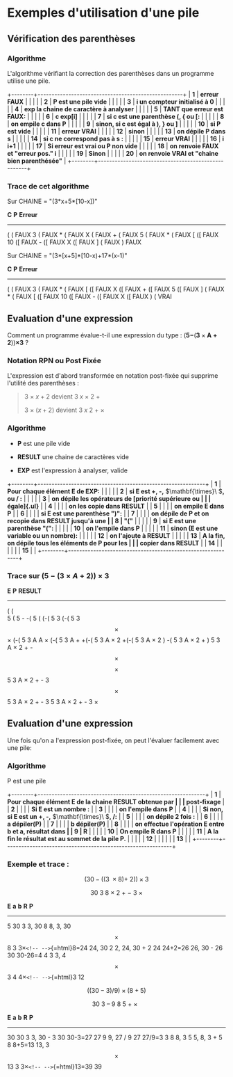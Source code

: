 # Exemples d'utilisation d'une pile

## Vérification des parenthèses

### Algorithme

L\'algorithme vérifiant la correction des parenthèses dans un programme
utilise une pile.

+--------+----------------------------------------------------+
| **1**  | **erreur FAUX**                                    |
|        |                                                    |
| **2**  | **P est une pile vide**                            |
|        |                                                    |
| **3**  | **i un compteur initialisé à 0**                   |
|        |                                                    |
| **4**  | **exp la chaine de caractère à analyser**          |
|        |                                                    |
| **5**  | **TANT que erreur est FAUX:**                      |
|        |                                                    |
| **6**  | **c exp\[i\]**                                     |
|        |                                                    |
| **7**  | **si c est une parenthèse (, { ou \[:**            |
|        |                                                    |
| **8**  | **on empile c dans P**                             |
|        |                                                    |
| **9**  | **sinon, si c est égal à ), } ou \]**              |
|        |                                                    |
| **10** | **si P est vide**                                  |
|        |                                                    |
| **11** | **erreur VRAI**                                    |
|        |                                                    |
| **12** | **sinon**                                          |
|        |                                                    |
| **13** | **on dépile P dans s**                             |
|        |                                                    |
| **14** | **si c ne correspond pas à s :**                   |
|        |                                                    |
| **15** | **erreur VRAI**                                    |
|        |                                                    |
| **16** | **i i+1**                                          |
|        |                                                    |
| **17** | **Si erreur est vrai ou P non vide**               |
|        |                                                    |
| **18** | **on renvoie FAUX et \"erreur pos.\" i**           |
|        |                                                    |
| **19** | **Sinon**                                          |
|        |                                                    |
| **20** | **on renvoie VRAI et \"chaine bien parenthésée\"** |
+--------+----------------------------------------------------+

### Trace de cet algorithme

Sur CHAINE = \"(3\*x+5\*\[10-x\])\"

  **C**   **P**   **Erreur**
  ------- ------- ------------
  (       (       FAUX
  3       (       FAUX
  \*      (       FAUX
  X       (       FAUX
  \+      (       FAUX
  5       (       FAUX
  \*      (       FAUX
  \[      (\[     FAUX
  10      (\[     FAUX
  \-      (\[     FAUX
  X       (\[     FAUX
  \]      (       FAUX
  )               FAUX

Sur CHAINE = \"(3\*\[x+5\]\*\[10-x)+17\*(x-1)\"

  **C**   **P**   **Erreur**
  ------- ------- ------------
  (       (       FAUX
  3       (       FAUX
  \*      (       FAUX
  \[      (\[     FAUX
  X       (\[     FAUX
  \+      (\[     FAUX
  5       (\[     FAUX
  \]      (       FAUX
  \*      (       FAUX
  \[      (\[     FAUX
  10      (\[     FAUX
  \-      (\[     FAUX
  X       (\[     FAUX
  )       (       VRAI

## Evaluation d\'une expression

Comment un programme évalue-t-il une expression du type :
$\left( \mathbf{5 -}\left( \mathbf{3} \times \mathbf{A + 2} \right) \right)\mathbf{\times}\mathbf{3}$
?

### Notation RPN ou Post Fixée

L\'expression est d\'abord transformée en notation post-fixée qui
supprime l\'utilité des parenthèses :

> $3\  \times \ x + 2$ devient $3\ x\  \times \ 2\  +$
>
> $3\  \times \ (x + 2)$ devient $3\ x\ 2\  + \  \times$

### Algorithme

-   **P** est une pile vide

-   **RESULT** une chaine de caractères vide

-   **EXP** est l\'expression à analyser, valide

+--------+------------------------------------------------------------+
| **1**  | **Pour chaque élément E de EXP:**                          |
|        |                                                            |
| **2**  | **si E est +, -,** $\mathbf{\times}\ $**, ou / :**         |
|        |                                                            |
| **3**  | **on dépile les opérateurs de [priorité supérieure ou      |
|        | égale]{.ul}**                                              |
| **4**  |                                                            |
|        | **on les copie dans RESULT**                               |
| **5**  |                                                            |
|        | **on empile E dans P**                                     |
| **6**  |                                                            |
|        | **si E est une parenthèse \")\":**                         |
| **7**  |                                                            |
|        | **on dépile de P et on recopie dans RESULT jusqu\'à une    |
| **8**  | \"(\"**                                                    |
|        |                                                            |
| **9**  | **si E est une parenthèse \"(\":**                         |
|        |                                                            |
| **10** | **on l\'empile dans P**                                    |
|        |                                                            |
| **11** | **sinon (E est une variable ou un nombre):**               |
|        |                                                            |
| **12** | **on l\'ajoute à RESULT**                                  |
|        |                                                            |
| **13** | **A la fin, on dépile tous les éléments de P pour les      |
|        | copier dans RESULT**                                       |
| **14** |                                                            |
|        |                                                            |
| **15** |                                                            |
+--------+------------------------------------------------------------+

### Trace sur $\left( 5 - (3 \times A + 2) \right) \times 3$

  **E**        **P**          **RESULT**
  ------------ -------------- ---------------------------------
  (            (              
  5            (              5
  \-           -(             5
  (            (-(            5
  3            (-(            5 3
  $$\times$$   $\times$ (-(   5 3 A
  A            $\times$ (-(   5 3 A
  \+           +(-(           5 3 A $\times$
  2            +(-(           5 3 A $\times$ 2
  )            -(             5 3 A $\times$ 2 +
  )                           5 3 A $\times$ 2 + -
  $$\times$$   $$\times$$     5 3 A $\times$ 2 + -
  3            $$\times$$     5 3 A $\times$ 2 + - 3
                              5 3 A $\times$ 2 + - 3 $\times$

##  Evaluation d\'une expression

Une fois qu\'on a l\'expression post-fixée, on peut l\'évaluer
facilement avec une pile:

### Algorithme

P est une pile

+--------+------------------------------------------------------------+
| **1**  | **Pour chaque élément E de la chaine RESULT obtenue par    |
|        | post-fixage**                                              |
| **2**  |                                                            |
|        | **Si E est un nombre :**                                   |
| **3**  |                                                            |
|        | **on l\'empile dans P**                                    |
| **4**  |                                                            |
|        | **Si non, si E est un +, -,** $\mathbf{\times}\ $**, /:**  |
| **5**  |                                                            |
|        | **on dépile 2 fois :**                                     |
| **6**  |                                                            |
|        | **a dépiler(P)**                                           |
| **7**  |                                                            |
|        | **b dépiler(P)**                                           |
| **8**  |                                                            |
|        | **on effectue l\'opération E entre b et a, résultat dans   |
| **9**  | R**                                                        |
|        |                                                            |
| **10** | **On empile R dans P**                                     |
|        |                                                            |
| **11** | **A la fin le résultat est au sommet de la pile P.**       |
|        |                                                            |
| **12** |                                                            |
|        |                                                            |
| **13** |                                                            |
+--------+------------------------------------------------------------+

### Exemple et trace :

$$(30 - ((3\  \times 8) + \ 2)) \times 3$$

$$30\ 3\ 8\  \times \ 2\  + \  - \ 3\  \times$$

  **E**        **a**   **b**   **R**                            **P**
  ------------ ------- ------- -------------------------------- -----------
  5                                                             30
  3                                                             3, 30
  8                                                             8, 3, 30
  $$\times$$   8       3       3$\times$`<!-- -->`{=html}8=24   24, 30
  2                                                             2, 24, 30
  \+           2       24      24+2=26                          26, 30
  \-           26      30      30-26=4                          4
  3                                                             3, 4
  $$\times$$   3       4       4$\times$`<!-- -->`{=html}3      12

$$((30 - 3)/9) \times (8 + 5)$$

$$30\ 3\ –\ 9\ 8\ 5\  + \  \times \ \ $$

  **E**        **a**   **b**   **R**                             **P**
  ------------ ------- ------- --------------------------------- ---------
  30                                                             30
  3                                                              3, 30
  \-           3       30      30-3=27                           27
  9                                                              9, 27
  /            9       27      27/9=3                            3
  8                                                              8, 3
  5                                                              5, 8, 3
  \+           5       8       8+5=13                            13, 3
  $$\times$$   13      3       3$\times$`<!-- -->`{=html}13=39   39
